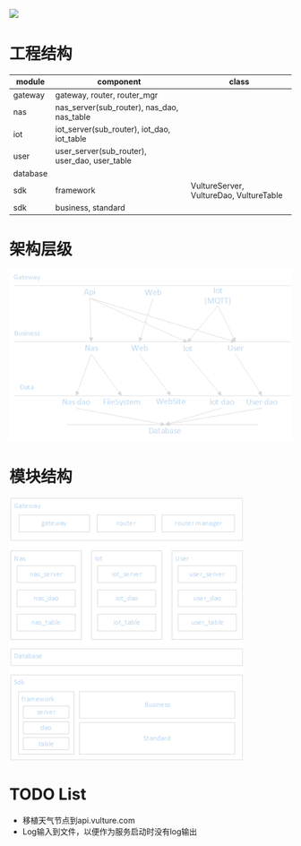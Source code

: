 [![](https://github.com/Mysterious-organization/Vulture-Station/workflows/build/badge.svg)](https://github.com/Mysterious-organization/Vulture-Station/actions)

# 工程结构

 module   | component                                     | class
 ---------|-----------------------------------------------|-------
 gateway  | gateway, router, router_mgr                   |
 nas      | nas_server(sub_router), nas_dao, nas_table    |
 iot      | iot_server(sub_router), iot_dao, iot_table    |
 user     | user_server(sub_router), user_dao, user_table |
 database |                                               |
 sdk      | framework                                     | VultureServer, VultureDao, VultureTable
 sdk      | business, standard                            |


# 架构层级

![层级图](./img/层级.png)

# 模块结构

![模块图](./img/模块.png)

# TODO List
 - 移植天气节点到api.vulture.com
 - Log输入到文件，以便作为服务启动时没有log输出

